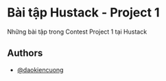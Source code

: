 # Bài tập Hustack - Project 1
Những bài tập trong Contest Project 1 tại Hustack


## Authors

- [@daokiencuong](https://www.github.com/daokiencuong)

